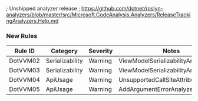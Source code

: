 ﻿; Unshipped analyzer release
; https://github.com/dotnet/roslyn-analyzers/blob/master/src/Microsoft.CodeAnalysis.Analyzers/ReleaseTrackingAnalyzers.Help.md

### New Rules
Rule ID | Category | Severity | Notes
--------|----------|----------|-------
DotVVM02 | Serializability | Warning | ViewModelSerializabilityAnalyzer
DotVVM03 | Serializability | Warning | ViewModelSerializabilityAnalyzer
DotVVM04 | ApiUsage | Warning | UnsupportedCallSiteAttributeAnalyzer
DotVVM05 | ApiUsage | Warning | AddArgumentErrorAnalyzer
